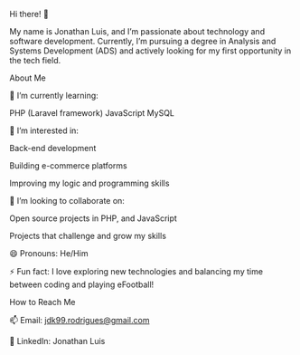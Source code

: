 Hi there! 👋

My name is Jonathan Luis, and I’m passionate about technology and software development. Currently, I’m pursuing a degree in Analysis and Systems Development (ADS) and actively looking for my first opportunity in the tech field.

About Me

🌱 I’m currently learning:

PHP (Laravel framework)
JavaScript
MySQL

👀 I’m interested in:

Back-end development

Building e-commerce platforms

Improving my logic and programming skills

💞️ I’m looking to collaborate on:

Open source projects in PHP, and JavaScript

Projects that challenge and grow my skills

😄 Pronouns: He/Him

⚡ Fun fact: I love exploring new technologies and balancing my time between coding and playing eFootball!

How to Reach Me

📫 Email: jdk99.rodrigues@gmail.com

💼 LinkedIn: Jonathan Luis
